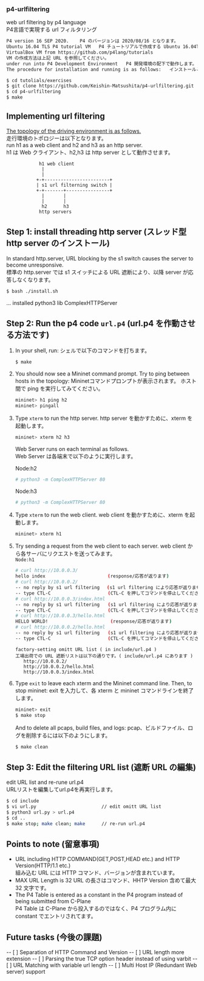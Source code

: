 ### p4-urlfiltering
web url filtering by p4 language  
P4言語で実現する url フィルタリング


```bash
P4 version 16 SEP 2020.    P4 のバージョンは 2020/08/16 となります。
Ubuntu 16.04 TLS P4 tutorial VM   P4 チュートリアルで作成する Ubuntu 16.04TLS VM で動作します。
VirtualBox VM from https://github.com/p4lang/tutorials
VM の作成方法は上記 URL を参照してください。
under run into P4 Development Environment   P4 開発環境の配下で動作します。
The procedure for installation and running is as follows:   インストールと走行は以下の手順となります。

$ cd tutolials/exercises
$ git clone https://github.com/Keishin-Matsushita/p4-urlfiltering.git
$ cd p4-urlfiltering
$ make

```


## Implementing url filtering 

[The topology of the driving environment is as follows.](topology.json)  
走行環境のトポロジーは以下となります。  
run h1 as a web client and h2 and h3 as an http server.  
h1 は Web クライアント、h2,h3 は http server として動作させます。  

                h1 web client
                 |
                 |
               +-+------------------------+
               | s1 url filterning switch |
               +-+-------+----------------+
                 |       |
                 |       |
                 h2      h3
                http servers


## Step 1: install threading http server (スレッド型 http server のインストール)  
In standard http.server, URL blocking by the s1 switch causes the server to become unresponsive.  
標準の http.server では s1 スイッチによる URL 遮断により、以降 server が応答しなくなります。 

   ```bash
   $ bash ./install.sh
   ```
   ... installed python3 lib ComplexHTTPServer


## Step 2: Run the p4 code `url.p4` (url.p4 を作動させる方法です)

1. In your shell, run:
   シェルで以下のコマンドを打ちます。
   ```bash
   $ make 
   ```

2. You should now see a Mininet command prompt. Try to ping between  
   hosts in the topology:
   Mininetコマンドプロンプトが表示されます。 ホスト間で ping を実行してみてください。
   ```bash
   mininet> h1 ping h2
   mininet> pingall
   ```

3. Type `xterm` to run the http server.
   http server を動かすために、xterm を起動します。
   ```bash
   mininet> xterm h2 h3
   ```
   Web Server runs on each terminal as follows.  
   Web Server は各端末で以下のように実行します。
  
   Node:h2
   ```bash
   # python3 -m ComplexHTTPServer 80
   ```

   Node:h3
   ```bash
   # python3 -m ComplexHTTPServer 80
   ```


4. Type `xterm` to run the web client.
   web client を動かすために、xterm を起動します。
   ```bash
   mininet> xterm h1
   ```

5. Try sending a request from the web client to each server.
   web client から各サーバにリクエストを送ってみます。  
   `Node:h1`
   ```bash
   # curl http://10.0.0.3/
   hello index 　　　　　　　　　　　　  (response/応答が返ります)
   # curl http://10.0.0.2/
   -- no reply by s1 url filtering　 (s1 url filtering により応答が返りません)
   -- type CTL-C                     (CTL-C を押してコマンドを停止してください)
   # curl http://10.0.0.3/index.html
   -- no reply by s1 url filtering   (s1 url filtering により応答が返りません)
   -- type CTL-C                     (CTL-C を押してコマンドを停止してください)
   # curl http://10.0.0.3/hello.html
   HELLO WORLD! 　　　　　　　　　　　　  (response/応答が返ります)
   # curl http://10.0.0.2/hello.html
   -- no reply by s1 url filtering   (s1 url filtering により応答が返りません)
   -- type CTL-C                     (CTL-C を押してコマンドを停止してください)
   ```

   ```
   factory-setting omitt URL list ( in include/url.p4 )
   工場出荷での URL 遮断リストは以下の通りです。( include/url.p4 にあります )
	  http://10.0.0.2/
	  http://10.0.0.2/hello.html
	  http://10.0.0.3/index.html
   ```


6. Type `exit` to leave each xterm and the Mininet command line.
   Then, to stop mininet:
   exit を入力して、各 xterm と mininet コマンドラインを終了します。
   ```bash
   mininet> exit
   $ make stop
   ```
   And to delete all pcaps, build files, and logs:
   pcap、ビルドファイル、ログを削除するには以下のようにします。
   ```bash
   $ make clean
   ```


## Step 3: Edit the filtering URL list (遮断 URL の編集)
   edit URL list and re-rune url.p4  
   URLリストを編集してurl.p4を再実行します。
   ```bash
   $ cd include
   $ vi url.py                        // edit omitt URL list
   $ python3 url.py > url.p4
   $ cd ..
   $ make stop; make clean; make      // re-run url.p4
   ```
   
   
## Points to note (留意事項)
- URL including HTTP COMMAND(GET,POST,HEAD etc.) and HTTP Version(HTTP/1.1 etc.)  
  組み込む URL には HTTP コマンド、バージョンが含まれています。
- MAX URL Length is 32 
  URL の長さはコマンド、HHTP Version 含めて最大 32 文字です。
- The P4 Table is entered as a constant in the P4 program instead of being submitted from C-Plane  
  P4 Table は C-Plane から投入するのではなく、P4 プログラム内に constant でエントリされてます。
   
## Future tasks (今後の課題)
-- [ ] Separation of HTTP Command and Version
-- [ ] URL length more extension
-- [ ] Parsing the true TCP option header instead of using varbit
-- [ ] URL Matching with variable url length
-- [ ] Multi Host IP (Redundant Web server) support



   
